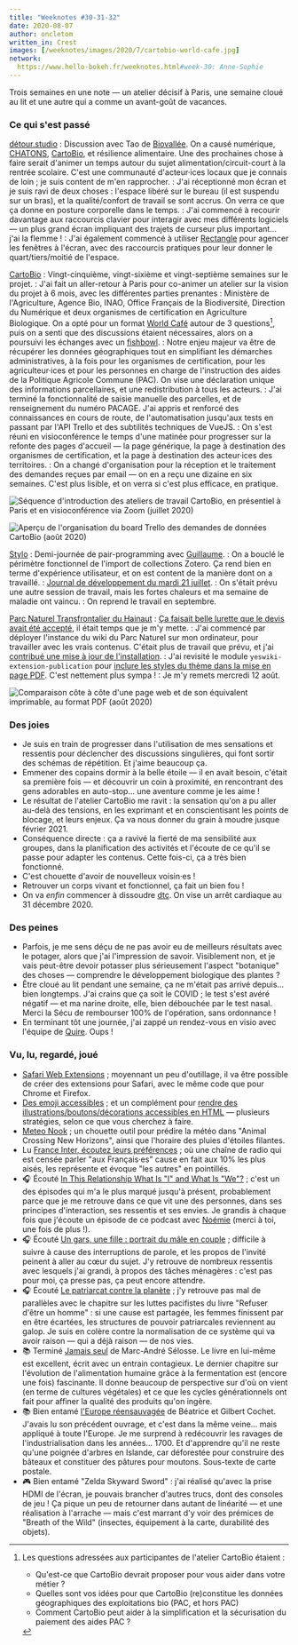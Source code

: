 ```yaml
---
title: "Weeknotes #30-31-32"
date: 2020-08-07
author: oncletom
written_in: Crest
images: [/weeknotes/images/2020/7/cartobio-world-cafe.jpg]
network:
  https://www.hello-bokeh.fr/weeknotes.html#week-30: Anne-Sophie
---
```


Trois semaines en une note — un atelier décisif à Paris, une semaine cloué au lit
et une autre qui a comme un avant-goût de vacances.

<!--more-->

### Ce qui s'est passé

[détour.studio]
: Discussion avec Tao de [Biovallée](https://biovallee.net/). On a causé numérique, [CHATONS](https://chatons.org/), [CartoBio], et résilience alimentaire. Une des prochaines chose à faire serait d'animer un temps autour du sujet alimentation/circuit-court à la rentrée scolaire.
  C'est une communauté d'acteur·ices locaux que je connais de loin ; je suis content de m'en rapprocher.
: J'ai réceptionné mon écran et je suis ravi de deux choses : l'espace libéré sur le bureau (il est suspendu sur un bras), et la qualité/confort de travail se sont accrus. On verra ce que ça donne en posture corporelle dans le temps.
: J'ai commencé à recourir davantage aux raccourcis clavier pour interagir avec mes différents logiciels — un plus grand écran impliquant des trajets de curseur plus important… j'ai la flemme !
: J'ai également commencé à utiliser [Rectangle](https://github.com/rxhanson/Rectangle) pour agencer les fenêtres à l'écran, avec des raccourcis pratiques pour leur donner le quart/tiers/moitié de l'espace.

[CartoBio]
: Vingt-cinquième, vingt-sixième et vingt-septième semaines sur le projet.
: J'ai fait un aller-retour à Paris pour co-animer un atelier sur la vision du projet à 6 mois, avec les différentes parties prenantes : Ministère de l'Agriculture, Agence Bio, INAO, Office Français de la Biodiversité, Direction du Numérique et deux organismes de certification en Agriculture Biologique. On a opté pour un format [World Café](https://www.metacartes.cc/faire-ensemble/recettes/world-cafe/) autour de 3 questions[^questions], puis on a senti que des discussions étaient nécessaires, alors on a poursuivi les échanges avec un [fishbowl](https://www.metacartes.cc/faire-ensemble/recettes/cercle-samoan/).
: Notre enjeu majeur va être de récupérer les données géographiques tout en simplifiant les démarches administratives, à la fois pour les organismes de certification, pour les agriculteur·ices et pour les personnes en charge de l'instruction des aides de la Politique Agricole Commune (PAC). On vise une déclaration unique des informations parcellaires, et une redistribution à tous les acteurs.
: J'ai terminé la fonctionnalité de saisie manuelle des parcelles, et de renseignement du numéro PACAGE. J'ai appris et renforcé des connaissances en cours de route, de l'automatisation jusqu'aux tests en passant par l'API Trello et des subtilités techniques de VueJS.
: On s'est réuni en visioconférence le temps d'une matinée pour progresser sur la refonte des pages d'accueil — la page générique, la page à destination des organismes de certification, et la page à destination des acteur·ices des territoires.
: On a changé d'organisation pour la réception et le traitement des demandes reçues par email — on en a reçu une dizaine en six semaines. C'est plus lisible, et on verra si c'est plus efficace, en pratique.

![](/weeknotes/images/2020/7/cartobio-world-cafe.jpg "Séquence d'introduction des ateliers de travail CartoBio, en présentiel à Paris et en visioconférence via Zoom (juillet 2020)")

![](/weeknotes/images/2020/8/cartobio-trello-inbox.jpg "Aperçu de l'organisation du board Trello des demandes de données CartoBio (août 2020)")

[Stylo]
: Demi-journée de pair-programming avec [Guillaume].
: On a bouclé le périmètre fonctionnel de l'import de collections Zotero.
  Ça rend bien en terme d'expérience utilisateur, et on est content de la manière dont on a travaillé.
: [Journal de développement du mardi 21 juillet](https://github.com/EcrituresNumeriques/stylo/blob/master/JOURNAL.md#mardi-21-juillet-2020).
: On s'était prévu une autre session de travail, mais les fortes chaleurs et ma semaine de maladie ont vaincu.
: On reprend le travail en septembre.

[Parc Naturel Transfrontalier du Hainaut]
: [Ça faisait belle lurette que le devis avait été accepté](/weeknotes/23/#readout), il était temps que je m'y mette.
: J'ai commencé par déployer l'instance du wiki du Parc Naturel sur mon ordinateur, pour travailler avec les vrais contenus. C'était plus de travail que prévu, et j'ai [contribué une mise à jour de l'installation](https://github.com/YesWiki/yeswiki/pull/474).
: J'ai revisité le module `yeswiki-extension-publication` pour [inclure les styles du thème dans la mise en page PDF](https://github.com/YesWiki/yeswiki-extension-publication/pull/13). C'est nettement plus sympa !
: Je m'y remets mercredi 12 août.

![](/weeknotes/images/2020/8/pnth-pdf.jpg "Comparaison côte à côte d'une page web et de son équivalent imprimable, au format PDF (août 2020)")

### Des joies

- Je suis en train de progresser dans l'utilisation de mes sensations et ressentis
  pour déclencher des discussions singulières, qui font sortir des schémas de répétition.
  Et j'aime beaucoup ça.
- Emmener des copains dormir à la belle étoile — il en avait besoin, c'était sa première fois — et découvrir un coin à proximité, en rencontrant des gens adorables en auto-stop… une aventure comme je les aime !
- Le résultat de l'atelier CartoBio me ravit : la sensation qu'on a pu aller au-delà des tensions, en les exprimant et en conscientisant les points de blocage, et leurs enjeux. Ça va nous donner du grain à moudre jusque février 2021.
- Conséquence directe : ça a ravivé la fierté de ma sensibilité aux groupes, dans la planification des activités et l'écoute de ce qu'il se passe pour adapter les contenus. Cette fois-ci, ça a très bien fonctionné.
- C'est chouette d'avoir de nouvelleux voisin·es !
- Retrouver un corps vivant et fonctionnel, ça fait un bien fou !
- On va _enfin_ commencer à dissoudre [dtc](https://dtc-innovation.org). On vise un arrêt cardiaque au 31 décembre 2020.

### Des peines

- Parfois, je me sens déçu de ne pas avoir eu de meilleurs résultats avec le potager, alors que j'ai l'impression de savoir. Visiblement non, et je vais peut-être devoir potasser plus sérieusement l'aspect "botanique" des choses — comprendre le développement biologique des plantes ?
- Être cloué au lit pendant une semaine, ça ne m'était pas arrivé depuis… bien longtemps. J'ai crains que ça soit le COVID ; le test s'est avéré négatif — et ma narine droite, elle, bien débouchée par le test nasal. Merci la Sécu de rembourser 100% de l'opération, sans ordonnance !
- En terminant tôt une journée, j'ai zappé un rendez-vous en visio avec l'équipe de [Quire](https://gettypubs.github.io/quire/). Oups !

### Vu, lu, regardé, joué

- [Safari Web Extensions](https://developer.apple.com/documentation/safariservices/safari_web_extensions) ; moyennant un peu d'outillage, il va être possible de créer des extensions pour Safari, avec le même code que pour Chrome et Firefox.
- [Des emoji accessibles](https://blog.hello-bokeh.fr/2020/07/23/des-emoji-accessibles/) ;
  et un complément pour [rendre des illustrations/boutons/décorations accessibles en HTML](https://www.sarasoueidan.com/blog/accessible-icon-buttons/) — plusieurs stratégies, selon ce que vous cherchez à faire.
- [Meteo Nook](https://wuffs.org/acnh/weather/) ; un chouette outil pour prédire la météo dans "Animal Crossing New Horizons", ainsi que l'horaire des pluies d'étoiles filantes.
- Lu [France Inter, écoutez leurs préférences](https://www.monde-diplomatique.fr/2020/08/GARCIA/62081) ; où une chaîne de radio qui est censée parler "aux Français·es" cause en fait aux 10% les plus aisés, les représente et évoque "les autres" en pointillés.
- 🎧 Écouté [In This Relationship What Is "I" and What Is "We"?](https://player.fm/series/where-should-we-begin-with-esther-perel/in-this-relationship-what-is-i-and-what-is-we) ; c'est un des épisodes qui m'a le plus marqué jusqu'à présent, probablement parce que je me retrouve dans ce que vit une des personnes, dans ses principes d'interaction, ses ressentis et ses envies. Je grandis à chaque fois que j'écoute un épisode de ce podcast avec [Noémie] (merci à toi, une fois de plus !).
- 🎧 Écouté [Un gars, une fille : portrait du mâle en couple](https://www.binge.audio/podcast/les-couilles-sur-la-table/un-gars-une-fille-portrait-du-male-en-couple) ; difficile à suivre à cause des interruptions de parole, et les propos de l'invité peinent à aller au cœur du sujet. J'y retrouve de nombreux ressentis avec lesquels j'ai grandi, à propos des tâches ménagères : c'est pas pour moi, ça presse pas, ça peut encore attendre.
- 🎧 Écouté [Le patriarcat contre la planète](https://www.binge.audio/podcast/les-couilles-sur-la-table/le-patriarcat-contre-la-planete) ; j'y retrouve pas mal de parallèles avec le chapitre sur les luttes pacifistes du livre "Refuser d'être un homme" : si une cause est partagée, les femmes finissent par en être écartées, les structures de pouvoir patriarcales reviennent au galop.
Je suis en colère contre la normalisation de ce système qui va avoir raison — qui a déjà raison — de nos vies.
- 📚 Terminé [Jamais seul](https://www.babelio.com/livres/Selosse-Jamais-seul/976004) de Marc-André Sélosse.
  Le livre en lui-même est excellent, écrit avec un entrain contagieux.
  Le dernier chapitre sur l'évolution de l'alimentation humaine grâce à la fermentation est (encore une fois) fascinante.
  Il donne beaucoup de perspective sur d'où on vient (en terme de cultures végétales) et ce que les cycles générationnels ont fait pour affiner la qualité des produits qu'on ingère.
- 📚 Bien entamé [l'Europe réensauvagée](https://www.actes-sud.fr/catalogue/sciences-humaines-et-sociales-sciences/leurope-reensauvagee) de Béatrice et Gilbert Cochet. J'avais lu son précédent ouvrage, et c'est dans la même veine… mais appliqué à toute l'Europe. Je me surprend à redécouvrir les ravages de l'industrialisation dans les années… 1700. Et d'apprendre qu'il ne reste qu'une poignée d'arbres en Islande, car déforestée pour construire des bâteaux et constituer des pâtures pour moutons. Sous-texte de carte postale.
- 🎮 Bien entamé "Zelda Skyward Sword" : j'ai réalisé qu'avec la prise HDMI de l'écran, je pouvais brancher d'autres trucs, dont des consoles de jeu ! Ça pique un peu de retourner dans autant de linéarité — et une réalisation à l'arrache — mais c'est marrant d'y voir des prémices de "Breath of the Wild" (insectes, équipement à la carte, durabilité des objets).

[détour.studio]: /
[Stylo]: https://github.com/EcrituresNumeriques/stylo
[Jardins Nourriciers]: https://www.lesjardinsnourriciers.com/
[CartoBio]: https://cartobio.org/
[Usine Vivante]: https://www.usinevivante.org
[Apprendre à développer une cartographie web]: https://github.com/sofiaboulaarab/carto_recherche
[Revue Hybrid]: https://www.puv-editions.fr/collections/hybrid.html
[paged.js]: https://www.pagedjs.org/
[Parc Naturel Transfrontalier du Hainaut]: https://www.pnth-terreenaction.org

[Noémie]: https://noemiegirard.co
[Sofia]: https://twitter.com/sofiaboulaarab
[Mélina]: http://melinacoaching.com/
[Anne-Sophie]: https://hello-bokeh.fr
[Guillaume]: https://www.yuzutech.fr/
[Claire]: https://www.lassembleuse.fr/
[Antoine]: https://www.quaternum.net/
[Alexandre]: https://apollonet.fr/

[^questions]:
    Les questions adressées aux participantes de l'atelier CartoBio étaient :
    - Qu'est-ce que CartoBio devrait proposer pour vous aider dans votre métier ?
    - Quelles sont vos idées pour que CartoBio (re)constitue les données géographiques des exploitations bio (PAC, et hors PAC)
    - Comment CartoBio peut aider à la simplification et la sécurisation du paiement des aides PAC ?
